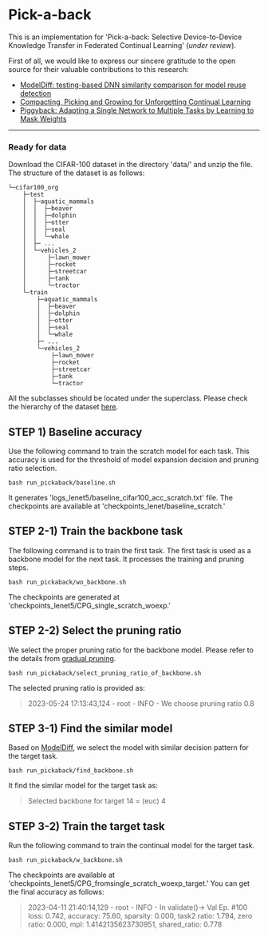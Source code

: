 # Pick-a-back
This is an implementation for 'Pick-a-back: Selective Device-to-Device Knowledge Transfer in Federated Continual Learning' (_under review_).

First of all, we would like to express our sincere gratitude to the open source for their valuable contributions to this research:
* [ModelDiff: testing-based DNN similarity comparison for model reuse detection](https://github.com/MadryLab/modeldiff)
* [Compacting, Picking and Growing for Unforgetting Continual Learning](https://github.com/ivclab/CPG)
* [Piggyback: Adapting a Single Network to Multiple Tasks by Learning to Mask Weights](https://github.com/arunmallya/piggyback)

---

### Ready for data
Download the CIFAR-100 dataset in the directory 'data/' and unzip the file. The structure of the dataset is as follows:
```
└─cifar100_org
    ├─test
    │  ├─aquatic_mammals
    │  │  ├─beaver
    │  │  ├─dolphin
    │  │  ├─otter
    │  │  ├─seal
    │  │  └─whale
    │  ├─ ...
    │  └─vehicles_2
    │      ├─lawn_mower
    │      ├─rocket
    │      ├─streetcar
    │      ├─tank
    │      └─tractor
    └─train
        ├─aquatic_mammals
        │  ├─beaver
        │  ├─dolphin
        │  ├─otter
        │  ├─seal
        │  └─whale
        ├─ ...
        └─vehicles_2
            ├─lawn_mower
            ├─rocket
            ├─streetcar
            ├─tank
            └─tractor
```
All the subclasses should be located under the superclass. Please check the hierarchy of the dataset [here](https://www.cs.toronto.edu/~kriz/cifar.html).

## STEP 1) Baseline accuracy
Use the following command to train the scratch model for each task. This accuracy is used for the threshold of model expansion decision and pruning ratio selection.
```console
bash run_pickaback/baseline.sh
```
It generates 'logs_lenet5/baseline_cifar100_acc_scratch.txt' file. The checkpoints are available at 'checkpoints_lenet/baseline_scratch.'

## STEP 2-1) Train the backbone task
The following command is to train the first task. The first task is used as a backbone model for the next task. It processes the training and pruning steps.
```console
bash run_pickaback/wo_backbone.sh
```
The checkpoints are generated at 'checkpoints_lenet5/CPG_single_scratch_woexp.'


## STEP 2-2) Select the pruning ratio
We select the proper pruning ratio for the backbone model. Please refer to the details from [gradual pruning](https://arxiv.org/abs/1710.01878).
```console
bash run_pickaback/select_pruning_ratio_of_backbone.sh
```
The selected pruning ratio is provided as:
> 2023-05-24 17:13:43,124 - root - INFO - We choose pruning ratio 0.8


## STEP 3-1) Find the similar model
Based on [ModelDiff](https://dl.acm.org/doi/abs/10.1145/3460319.3464816), we select the model with similar decision pattern for the target task.
```console
bash run_pickaback/find_backbone.sh
```
It find the similar model for the target task as:
> Selected backbone for target 14 = (euc) 4


## STEP 3-2) Train the target task
Run the following command to train the continual model for the target task.
```console
bash run_pickaback/w_backbone.sh
```
The checkpoints are available at 'checkpoints_lenet5/CPG_fromsingle_scratch_woexp_target.' You can get the final accuracy as follows:
> 2023-04-11 21:40:14,129 - root - INFO - In validate()-> Val Ep. #100 loss: 0.742, accuracy: 75.60, sparsity: 0.000, task2 ratio: 1.794, zero ratio: 0.000, mpl: 1.4142135623730951, shared_ratio: 0.778
